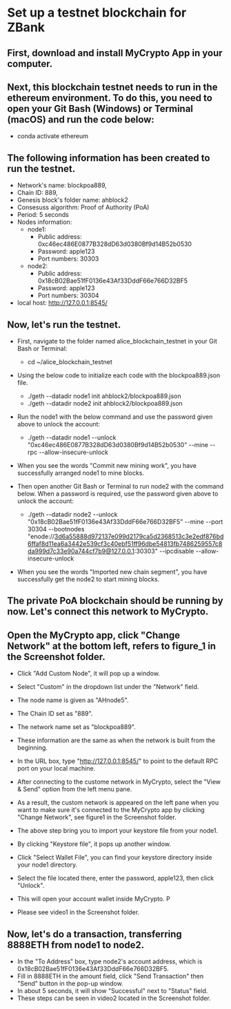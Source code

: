 # Set up a testnet blockchain for ZBank

## First, download and install MyCrypto App in your computer.

## Next, this blockchain testnet needs to run in the ethereum environment. To do this, you need to open your Git Bash (Windows) or Terminal (macOS) and run the code below:
  * conda activate ethereum

## The following information has been created to run the testnet.
  * Network's name: blockpoa889, 
  * Chain ID: 889,
  * Genesis block's folder name: ahblock2
  * Consesuss algorithm: Proof of Authority (PoA) 
  * Period: 5 seconds
  * Nodes information: 
      * node1:
        * Public address: 0xc46ec486E0877B328dD63d0380Bf9d14B52b0530
        * Password: apple123
        * Port numbers: 30303
      * node2:
        * Public address: 0x18cB02Bae51fF0136e43Af33DddF66e766D32BF5
        * Password: apple123
        * Port numbers: 30304
  * local host: http://127.0.0.1:8545/

## Now, let's run the testnet. 
  * First, navigate to the folder named alice_blockchain_testnet in your Git Bash or Terminal:
      * cd ~/alice_blockchain_testnet

  * Using the below code to initialize each code with the blockpoa889.json file.
      * ./geth --datadir node1 init ahblock2/blockpoa889.json
      * ./geth --datadir node2 init ahblock2/blockpoa889.json

  * Run the node1 with the below command and use the password given above to unlock the account:
      * ./geth --datadir node1 --unlock "0xc46ec486E0877B328dD63d0380Bf9d14B52b0530" --mine --rpc --allow-insecure-unlock
  * When you see the words "Commit new mining work", you have successfully arranged node1 to mine blocks. 

  * Then open another Git Bash or Terminal to run node2 with the command below. When a password is required, use the password given above to unlock the account:
      * ./geth --datadir node2 --unlock "0x18cB02Bae51fF0136e43Af33DddF66e766D32BF5" --mine --port 30304 --bootnodes "enode://3d6a55888d972137e099d2179ca5d2368513c3e2edf876bd6ffaf8d11ea6a3442e539cf3c40ebf51ff96dbe54813fb7486259557c8da999d7c33e90a744cf7b9@127.0.0.1:30303" --ipcdisable --allow-insecure-unlock
  * When you see the words "Imported new chain segment", you have successfully get the node2 to start mining blocks.

## The private PoA blockchain should be running by now. Let's connect this network to MyCrypto. 

## Open the MyCrypto app, click "Change Network" at the bottom left, refers to figure_1 in the Screenshot folder.

  * Click "Add Custom Node", it will pop up a window. 
  * Select "Custom" in the dropdown list under the "Network" field. 
  * The node name is given as "AHnode5".
  * The Chain ID set as "889".
  * The network name set as "blockpoa889". 
  * These information are the same as when the network is built from the beginning. 
  * In the URL box, type "http://127.0.0.1:8545/" to point to the default RPC port on your local machine. 
  * After connecting to the custome network in MyCrypto, select the "View & Send" option from the left menu pane. 
  * As a result, the custom network is appeared on the left pane when you want to make sure it's connected to the MyCrypto app by clicking "Change Network", see figure1 in the Screenshot folder.

  * The above step bring you to import your keystore file from your node1. 
  * By clicking "Keystore file", it pops up another window. 
  * Click "Select Wallet File", you can find your keystore directory inside your node1 directory.
  * Select the file located there, enter the password, apple123, then click "Unlock". 
  * This will open your account wallet inside MyCrypto. P
  * Please see video1 in the Screenshot folder.

## Now, let's do a transaction, transferring 8888ETH from node1 to node2.
  * In the "To Address" box, type node2's account address, which is 0x18cB02Bae51fF0136e43Af33DddF66e766D32BF5.
  * Fill in 8888ETH in the amount field, click "Send Transaction" then "Send" button in the pop-up window. 
  * In about 5 seconds, it will show "Successful" next to "Status" field. 
  * These steps can be seen in video2 located in the Screenshot folder.






